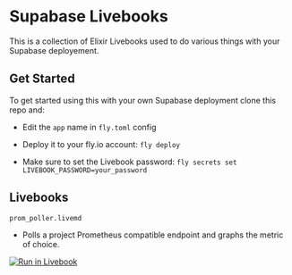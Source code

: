 # Supabase Livebooks

This is a collection of Elixir Livebooks used to do various things with your Supabase deployement.

## Get Started

To get started using this with your own Supabase deployment clone this repo and: 

 * Edit the `app` name in `fly.toml` config

 * Deploy it to your fly.io account: `fly deploy`

 * Make sure to set the Livebook password: `fly secrets set LIVEBOOK_PASSWORD=your_password`

## Livebooks

`prom_poller.livemd`

- Polls a project Prometheus compatible endpoint and graphs the metric of choice.

[![Run in Livebook](https://livebook.dev/badge/v1/blue.svg)](https://livebook.dev/run?url=https%3A%2F%2Fgithub.com%2Fsupabase%2Flivebooks%2Fblob%2Fmain%2Flivebooks%2Fprom_poller.livemd)